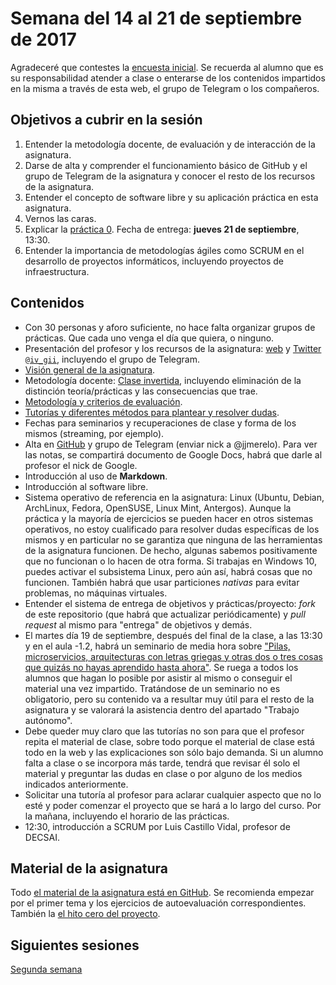 # Semana del 14 al 21 de septiembre de 2017

Agradeceré que contestes la
[encuesta inicial](https://docs.google.com/forms/d/e/1FAIpQLSdAMl7eMKZ3eW-SxXwQMrXBjSy8oJUVBDqfzdX1tzmvHxZrGA/viewform). Se
recuerda al alumno que es su responsabilidad atender a clase o
enterarse de los contenidos impartidos en la misma a través de esta web, el grupo de Telegram o los compañeros. 


## Objetivos a cubrir en la sesión

1. Entender la metodología docente, de evaluación y de interacción de la asignatura.
2. Darse de alta y comprender el funcionamiento básico de GitHub y el
   grupo de Telegram de la asignatura y conocer el resto de los recursos de la asignatura.
2. Entender el concepto de software libre y su aplicación práctica en esta asignatura.
3. Vernos las caras.
4. Explicar la
   [práctica 0](http://jj.github.io/IV/documentos/proyecto/0.Repositorio). Fecha
   de entrega: **jueves 21 de septiembre**, 13:30. 
5. Entender la importancia de metodologías ágiles como SCRUM en el
   desarrollo de proyectos informáticos, incluyendo proyectos de
   infraestructura. 

## Contenidos

* Con 30 personas y aforo suficiente, no hace falta organizar grupos
  de prácticas. Que cada uno venga el día que quiera, o ninguno. 
* Presentación del profesor y los recursos de la
  asignatura: [web](http://jj.github.io/IV)
  y [Twitter `@iv_gii`](http://twitter.com/iv_gii), incluyendo el
  grupo de Telegram.
* [Visión general de la asignatura](http://grados.ugr.es/informatica/pages/infoacademica/guias_docentes/espti/infraestructuravirtual).
* Metodología
  docente:
  [Clase invertida](http://www.tecnologiasparalaeducacion.es/la-clase-inversa-flip-classroom-tecnologias/),
  incluyendo eliminación de la distinción teoría/prácticas y las
  consecuencias que trae. 
* [Metodología y criterios de evaluación](../Metodología_y_criterios_de_evaluación.md).
* [Tutorías y diferentes métodos para plantear y resolver dudas](https://github.com/JJ/IV-17-18/issues).
* Fechas para seminarios y recuperaciones de clase y forma de los mismos (streaming, por ejemplo).
* Alta en [GitHub](http://github.com) y grupo de Telegram (enviar nick
  a @jjmerelo). Para ver las notas, se compartirá documento de Google
  Docs, habrá que darle al profesor el nick de Google.
* Introducción al uso de **Markdown**.
* Introducción al software libre.
* Sistema operativo de referencia en la asignatura: Linux (Ubuntu,
  Debian, ArchLinux, Fedora, OpenSUSE, Linux Mint, Antergos). Aunque la práctica
  y la mayoría de ejercicios se pueden hacer en otros sistemas
  operativos, no estoy cualificado para resolver dudas
  específicas de los mismos y en particular no se garantiza que
  ninguna de las herramientas de la asignatura funcionen. De hecho, algunas
  sabemos positivamente que no funcionan o lo hacen de otra forma. Si
  trabajas en Windows 10, puedes activar el subsistema Linux, pero aún
  así, habrá cosas que no funcionen. También habrá que usar
  particiones *nativas* para evitar problemas, no máquinas virtuales. 
* Entender el sistema de entrega de objetivos y prácticas/proyecto: *fork* de este repositorio (que
  habrá que actualizar periódicamente) y *pull request* al mismo para
  "entrega" de objetivos y demás. 
* El martes día 19 de septiembre, después del final de la clase, a las
  13:30 y en el aula -1.2, habrá un
  seminario de media hora sobre ["Pilas, microservicios, arquitecturas con letras griegas y otras dos o tres cosas que quizás no hayas aprendido hasta ahora"](https://www.meetup.com/es-ES/Granada-Geek/events/242919355/). Se ruega a todos los alumnos que hagan lo
  posible por asistir al mismo o conseguir el material una vez
  impartido. Tratándose de un seminario no es obligatorio, pero su
  contenido va a resultar muy útil para el resto de la asignatura y se
  valorará la asistencia dentro del apartado "Trabajo autónomo". 
* Debe queder muy claro que las tutorías no son para que el profesor
  repita el material de clase, sobre todo porque el material de clase
  está todo en la web y las explicaciones son sólo bajo demanda. Si un
  alumno falta a clase o se incorpora más tarde, tendrá que revisar él
  solo el material y preguntar las dudas en clase o por alguno de los
  medios indicados anteriormente.
* Solicitar una tutoría al profesor para aclarar cualquier aspecto que
  no lo esté y poder comenzar el proyecto que se hará a lo largo
  del curso. Por la mañana, incluyendo el horario de las prácticas.
* 12:30, introducción a SCRUM por Luis Castillo Vidal, profesor de
  DECSAI. 

## Material de la asignatura

Todo
[el material de la asignatura está en GitHub](http://jj.github.io/IV). Se
recomienda empezar por el primer tema y los ejercicios de
autoevaluación correspondientes. También la
[el hito cero del proyecto](http://jj.github.io/IV/documentos/proyecto/0.Repositorio). 

## Siguientes sesiones

[Segunda semana](2-semana.md)
